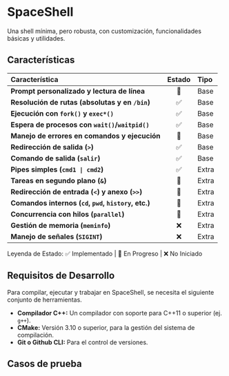 # SpaceShell
Una shell mínima, pero robusta, con customización, funcionalidades básicas y utilidades.

## Características

| Característica | Estado | Tipo |
| :--- | :---: | :--- |
| **Prompt personalizado y lectura de línea** | 🚧 | Base |
| **Resolución de rutas (absolutas y en `/bin`)** | ✅ | Base |
| **Ejecución con `fork()` y `exec*()`** | ✅ | Base |
| **Espera de procesos con `wait()`/`waitpid()`** | ✅ | Base |
| **Manejo de errores en comandos y ejecución** | 🚧 | Base |
| **Redirección de salida (`>`)** | ✅ | Base |
| **Comando de salida (`salir`)** | ✅ | Base |
| **Pipes simples (`cmd1 \| cmd2`)** | ✅ | Extra |
| **Tareas en segundo plano (`&`)** | 🚧 | Extra |
| **Redirección de entrada (`<`) y anexo (`>>`)** | 🚧 | Extra |
| **Comandos internos (`cd`, `pwd`, `history`, etc.)** | 🚧 | Extra |
| **Concurrencia con hilos (`parallel`)** | 🚧 | Extra |
| **Gestión de memoria (`meminfo`)** | ❌ | Extra |
| **Manejo de señales (`SIGINT`)** | ❌ | Extra |

 Leyenda de Estado: ✅ Implementado | 🚧 En Progreso | ❌ No Iniciado

## Requisitos de Desarrollo
Para compilar, ejecutar y trabajar en SpaceShell, se necesita el siguiente conjunto de herramientas.

*   **Compilador C++:** Un compilador con soporte para C++11 o superior (ej. `g++`).
*   **CMake:** Versión 3.10 o superior, para la gestión del sistema de compilación.
*   **Git o Github CLI:** Para el control de versiones.


## Casos de prueba
